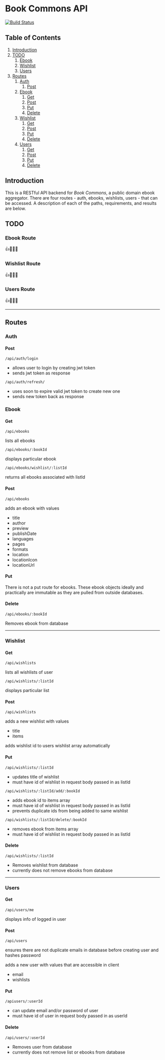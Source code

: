 # Book Commons API
[![Build Status](https://travis-ci.org/mattpeebles/book-commons-api.svg?branch=master)](https://travis-ci.org/mattpeebles/book-commons-api)

## Table of Contents

1. [Introduction](#introduction)
2. [TODO](#todo)
    1. [Ebook](#todoEbook)
    2. [Wishlist](#todoWishlist)
    3. [Users](#todoUsers)
3. [Routes](#routes)
	1. [Auth](#routeAuth)
		1. [Post](#authPost)
	1. [Ebook](#routeEbook)
		1. [Get](#ebookGet)
		2. [Post](#ebookPost)
		3. [Put](#ebookPut)
		4. [Delete](#ebookDelete)
	2. [Wishlist](#routeWishlist)
		1. [Get](#wishlistGet)
		2. [Post](#wishlistPost)
		3. [Put](#wishlistPut)
		4. [Delete](#wishlistDelete)
	1. [Users](#routeUsers)
		1. [Get](#usersGet)
		2. [Post](#usersPost)
		3. [Put](#usersPut)
		4. [Delete](#usersDelete)

## Introduction <a name="introduction"></a>

This is a RESTful API backend for *Book Commons*, a public domain ebook aggregator. There are four routes - auth, ebooks, wishlists, users - that can be accessed. A description of each of the paths, requirements, and results are below. 

## TODO <a name="todo"></a>

### Ebook Route <a name="todoEbook"></a>
:+1::tada::musical_note::confetti_ball:

### Wishlist Route <a name="todoWishlist"></a>
:+1::tada::musical_note::confetti_ball:

### Users Route <a name="todoUsers"></a>
:+1::tada::musical_note::confetti_ball:

-----------
## Routes <a name="routes"></a>

### Auth <a name="routeAuth"></a>

#### Post <a name="authPost"></a>
`/api/auth/login`

- allows user to login by creating jwt token
- sends jwt token as response

`/api/auth/refresh/`

- uses soon to expire valid jwt token to create new one
- sends new token back as response


### Ebook <a name="routeEbook"></a>

#### Get <a name="ebookGet"></a>
`/api/ebooks`

lists all ebooks

`/api/ebooks/:bookId`

displays particular ebook

`/api/ebooks/wishlist/:listId`

returns all ebooks associated with listId

#### Post <a name="ebookPost"></a>
`/api/ebooks`

adds an ebook with values
- title
- author
- preview
- publishDate
- languages
- pages
- formats
- location
- locationIcon
- locationUrl

#### Put <a name="ebookPut"></a>
There is not a put route for ebooks. These ebook objects ideally and practically are immutable as they are pulled from outside databases.

#### Delete <a name="ebookDelete"></a>
`/api/ebooks/:bookId`

Removes ebook from database

-----------

### Wishlist <a name="routeWishlist"></a>

#### Get <a name="wishlistGet"></a>
`/api/wishlists`

lists all wishlists of user

`/api/wishlists/:listId`

displays particular list

#### Post <a name="wishlistPost"></a>
`/api/wishlists`

adds a new wishlist with values
- title
- items

adds wishlist id to users wishlist array automatically


#### Put <a name="wishlistPut"></a>
`/api/wishlists/:listId`

- updates title of wishlist
- must have id of wishlist in request body passed in as listId

`/api/wishlists/:listId/add/:bookId`

- adds ebook id to items array
- must have id of wishlist in request body passed in as listId
- prevents duplicate ids from being added to same wishlist

`/api/wishlists/:listId/delete/:bookId`

- removes ebook from items array
- must have id of wishlist in request body passed in as listId


#### Delete <a name="wishlistDelete"></a>
`/api/wishlists/:listId`

- Removes wishlist from database
- currently does not remove ebooks from database

----------
### Users <a name="routeUsers"></a>

#### Get <a name="usersGet"></a>
`/api/users/me` 

displays info of logged in user

#### Post <a name="usersPost"></a>
`/api/users`

ensures there are not duplicate emails in database before creating user
and hashes password

adds a new user with values that are accessible in client
- email
- wishlists


#### Put <a name="usersPut"></a>
`/apiusers/:userId`

- can update email and/or password of user
- must have id of user in request body passed in as userId


#### Delete <a name="usersDelete"></a>
`/api/users/:userId`

- Removes user from database
- currently does not remove list or ebooks from database
